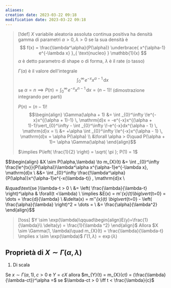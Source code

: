 ```yaml
---
aliases: 
creation date: 2023-03-22 09:18
modification date: 2023-03-22 09:18
---
```


>[!def]
>$X$ variabile aleatoria assoluta continua positiva ha densità gamma di parametri $\alpha >0, \lambda > 0$ se la sua densità è
> $$
>f(x) = \frac{\lambda^\alpha}{P(\alpha)} \underbrace{ x^{\alpha-1} e^{-\lambda x} }_{ \text{nucleo} } \mathbb{1}(x)
>$$
>$\alpha$ è detto parametro di shape o di forma, $\lambda$ è il rate (o tasso)
>
>$\Gamma(\alpha)$ è il valore dell'integrale
> $$
>\int _{0}^\infty \!e^{-x}x^{\alpha - 1} \, \mathrm{d}x 
>$$
>se $\alpha = n \implies P(n) = \int _{0}^\infty \! e^{-x}x^{n-1} \, \mathrm{d}x = (n-1)!$ (dimostrazione integrando per parti)
>
> $P(n) = (n-1)!$ 
> $$\begin{align}
>\Gamma(\alpha + 1) &= \int _{0}^\infty \!e^{-x}x^{(\alpha + 1)-1} \, \mathrm{d}x = -e^{-x}x^{(\alpha + 1)-1}\vert_{0}^\infty - \int _{0}^\infty \!-e^{-x}dx^{\alpha - 1} \, \mathrm{d}x = \\
> &= +\alpha \int _{0}^\infty \!e^{-x}x^{\alpha - 1} \, \mathrm{d}x = \alpha P(\alpha) \\
>&\forall \alpha > 0\quad P(\alpha + 1)= \alpha \Gamma(\alpha)  
>\end{align}$$
>
>$\implies P\left( \frac{1}{2} \right) = \sqrt{ \pi }; P(1) = 1$ 


$$\begin{align}
&X \sim P(\alpha,\lambda) \to m_{X}(t) &= \int _{0}^\infty \frac{\!e^{tx}}{P(\alpha)}\lambda^\alpha x^{\alpha-1}e^{-\lambda x}\, \mathrm{d}x \\
&&= \int _{0}^\infty \frac{\!\lambda^\alpha}{P(\alpha)}x^{\alpha-1}e^{-x(\lambda-t)} \, \mathrm{d}x  \\

&\quad\text{se }\lambda-t > 0 \\
&= \left( \frac{\lambda}{\lambda-t} \right)^\alpha  & \forall(t <\lambda) \\
\implies &E(x) = m'_{x}(t)\big\vert_{t=0} = \dots = \frac{d}{\lambda} \\
&\delta(x) = m''_{x}(t) \big\vert_{t=0} - \left( \frac{\alpha}{\lambda} \right)^2 = \dots = \\
&= \frac{\alpha}{\lambda^2}
\end{align}$$

>[!oss]
>$Y \sim \exp(\lambda)\qquad\begin{align}E(y)=\frac{1}{\lambda}\\ \delta(y) = \frac{1}{\lambda ^2} \end{align}$
>Allora
>$X \sim \Gamma(1, \lambda)\quad m_{X}(t) = \frac{\lambda}{\lambda-t} \implies x \sim \exp(\lambda)$
>$\Gamma(1,\lambda) = \exp(\lambda)$
>

## Proprietà di $X \sim \Gamma(\alpha,\lambda)$
1. Di scala

Se $x \sim \Gamma(\alpha,1), c > 0$ e $Y = cX$ allora $m_{Y}(t) = m_{X}(ct) = (\frac{\lambda}{\lambda-ct})^\alpha =$
se $\lambda-ct > 0 \iff t < \frac{\lambda}{c}$


